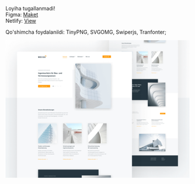 Loyiha tugallanmadi!\
Figma: [Maket](https://www.figma.com/file/kJ8NBGaKB1yLqna2dTBgld/Weiss---Landing-Page-(Community)?type=design&node-id=0-1&mode=design&t=ZQrFQNDj3OUtLrdg-0)\
Netlify: [View]()

Qo'shimcha foydalanildi: TinyPNG, SVGOMG, Swiperjs, Tranfonter;




![Weiss-design](https://github.com/bekzodxudaybergenow/weiss-landing-page/blob/master/images/weiss-design.png)
